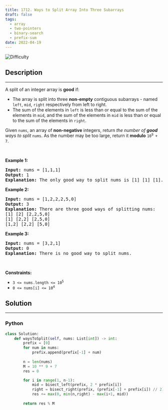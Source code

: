 ```yaml
---
title: 1712. Ways to Split Array Into Three Subarrays
draft: false
tags: 
  - array
  - two-pointers
  - binary-search
  - prefix-sum
date: 2022-04-19
---
```


![Difficulty](https://img.shields.io/badge/Difficulty-Medium-blue.svg)

## Description

---
<p>A split of an integer array is <strong>good</strong> if:</p>

<ul>
	<li>The array is split into three <strong>non-empty</strong> contiguous subarrays - named <code>left</code>, <code>mid</code>, <code>right</code> respectively from left to right.</li>
	<li>The sum of the elements in <code>left</code> is less than or equal to the sum of the elements in <code>mid</code>, and the sum of the elements in <code>mid</code> is less than or equal to the sum of the elements in <code>right</code>.</li>
</ul>

<p>Given <code>nums</code>, an array of <strong>non-negative</strong> integers, return <em>the number of <strong>good</strong> ways to split</em> <code>nums</code>. As the number may be too large, return it <strong>modulo</strong> <code>10<sup>9 </sup>+ 7</code>.</p>

<p>&nbsp;</p>
<p><strong class="example">Example 1:</strong></p>

<pre>
<strong>Input:</strong> nums = [1,1,1]
<strong>Output:</strong> 1
<strong>Explanation:</strong> The only good way to split nums is [1] [1] [1].</pre>

<p><strong class="example">Example 2:</strong></p>

<pre>
<strong>Input:</strong> nums = [1,2,2,2,5,0]
<strong>Output:</strong> 3
<strong>Explanation:</strong> There are three good ways of splitting nums:
[1] [2] [2,2,5,0]
[1] [2,2] [2,5,0]
[1,2] [2,2] [5,0]
</pre>

<p><strong class="example">Example 3:</strong></p>

<pre>
<strong>Input:</strong> nums = [3,2,1]
<strong>Output:</strong> 0
<strong>Explanation:</strong> There is no good way to split nums.</pre>

<p>&nbsp;</p>
<p><strong>Constraints:</strong></p>

<ul>
	<li><code>3 &lt;= nums.length &lt;= 10<sup>5</sup></code></li>
	<li><code>0 &lt;= nums[i] &lt;= 10<sup>4</sup></code></li>
</ul>


## Solution

---
### Python
``` py title='ways-to-split-array-into-three-subarrays'
class Solution:
    def waysToSplit(self, nums: List[int]) -> int:
        prefix = [0]
        for num in nums:
            prefix.append(prefix[-1] + num)
            
        n = len(nums)
        M = 10 ** 9 + 7
        res = 0

        for i in range(1, n-1):
            mid = bisect_left(prefix, 2 * prefix[i])
            right = bisect_right(prefix, (prefix[-1] + prefix[i]) // 2)
            res += max(0, min(n,right) - max(i+1, mid))
        
        return res % M

```

